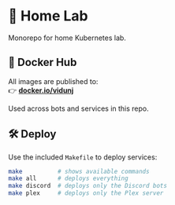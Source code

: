 # 🏡 Home Lab
Monorepo for home Kubernetes lab. 

## 🐳 Docker Hub

All images are published to:  
👉 [**docker.io/vidunj**](https://hub.docker.com/u/vidunj)

Used across bots and services in this repo.

## 🛠️ Deploy

Use the included `Makefile` to deploy services:

```bash
make          # shows available commands
make all      # deploys everything
make discord  # deploys only the Discord bots
make plex     # deploys only the Plex server
```
